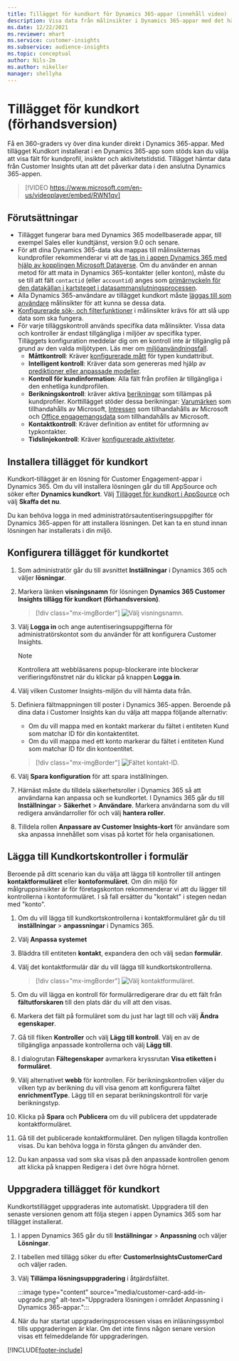 ```yaml
---
title: Tillägget för kundkort för Dynamics 365-appar (innehåll video)
description: Visa data från målinsikter i Dynamics 365-appar med det här tillägget.
ms.date: 12/22/2021
ms.reviewer: mhart
ms.service: customer-insights
ms.subservice: audience-insights
ms.topic: conceptual
author: Nils-2m
ms.author: nikeller
manager: shellyha
---
```


# <a name="customer-card-add-in-preview"></a>Tillägget för kundkort (förhandsversion)



Få en 360-graders vy över dina kunder direkt i Dynamics 365-appar. Med tillägget Kundkort installerat i en Dynamics 365-app som stöds kan du välja att visa fält för kundprofil, insikter och aktivitetstidstid. Tillägget hämtar data från Customer Insights utan att det påverkar data i den anslutna Dynamics 365-appen.

> [!VIDEO https://www.microsoft.com/en-us/videoplayer/embed/RWN1qv]

## <a name="prerequisites"></a>Förutsättningar

- Tillägget fungerar bara med Dynamics 365 modellbaserade appar, till exempel Sales eller kundtjänst, version 9.0 och senare.
- För att dina Dynamics 365-data ska mappas till målinsikternas kundprofiler rekommenderar vi att de [tas in i appen Dynamics 365 med hjälp av kopplingen Microsoft Dataverse](connect-power-query.md). Om du använder en annan metod för att mata in Dynamics 365-kontakter (eller konton), måste du se till att fält `contactid` (eller `accountid`) anges som [primärnyckeln för den datakällan i kartsteget i datasammanslutningsprocessen](map-entities.md#select-primary-key-and-semantic-type-for-attributes). 
- Alla Dynamics 365-användare av tillägget kundkort måste [läggas till som användare](permissions.md) målinsikter för att kunna se dessa data.
- [Konfigurerade sök- och filterfunktioner](search-filter-index.md) i målinsikter krävs för att slå upp data som ska fungera.
- För varje tilläggskontroll används specifika data målinsikter. Vissa data och kontroller är endast tillgängliga i miljöer av specifika typer. Tilläggets konfiguration meddelar dig om en kontroll inte är tillgänglig på grund av den valda miljötypen. Läs mer om [miljöanvändningsfall](work-with-business-accounts.md).
  - **Måttkontroll**: Kräver [konfigurerade mått](measures.md) för typen kundattribut.
  - **Intelligent kontroll**: Kräver data som genereras med hjälp av [prediktioner eller anpassade modeller](predictions-overview.md).
  - **Kontroll för kundinformation**: Alla fält från profilen är tillgängliga i den enhetliga kundprofilen.
  - **Berikningskontroll**: kräver aktiva [berikningar](enrichment-hub.md) som tillämpas på kundprofiler. Korttillägget stöder dessa berikningar: [Varumärken](enrichment-microsoft.md) som tillhandahålls av Microsoft, [Intressen](enrichment-microsoft.md) som tillhandahålls av Microsoft och [Office engagemangsdata](enrichment-office.md) som tillhandahålls av Microsoft.
  - **Kontaktkontroll**: Kräver definition av entitet för utformning av typkontakter.
  - **Tidslinjekontroll**: Kräver [konfigurerade aktiviteter](activities.md).

## <a name="install-the-customer-card-add-in"></a>Installera tillägget för kundkort

Kundkort-tillägget är en lösning för Customer Engagement-appar i Dynamics 365. Om du vill installera lösningen går du till AppSource och söker efter **Dynamics kundkort**. Välj [Tillägget för kundkort i AppSource](https://appsource.microsoft.com/product/dynamics-365/mscrm.dynamics_365_customer_insights_customer_card_addin?tab=Overview) och välj **Skaffa det nu**.

Du kan behöva logga in med administratörsautentiseringsuppgifter för Dynamics 365-appen för att installera lösningen. Det kan ta en stund innan lösningen har installerats i din miljö.

## <a name="configure-the-customer-card-add-in"></a>Konfigurera tillägget för kundkortet

1. Som administratör går du till avsnittet **Inställningar** i Dynamics 365 och väljer **lösningar**.

1. Markera länken **visningsnamn** för lösningen **Dynamics 365 Customer Insights tillägg för kundkort (förhandsversion)**.

   > [!div class="mx-imgBorder"]
   > ![Välj visningsnamn.](media/select-display-name.png "Välj visningsnamn.")

1. Välj **Logga in** och ange autentiseringsuppgifterna för administratörskontot som du använder för att konfigurera Customer Insights.

   > [!NOTE]
   > Kontrollera att webbläsarens popup-blockerare inte blockerar verifieringsfönstret när du klickar på knappen **Logga in**.

1. Välj vilken Customer Insights-miljön du vill hämta data från.

1. Definiera fältmappningen till poster i Dynamics 365-appen. Beroende på dina data i Customer Insights kan du välja att mappa följande alternativ:
   - Om du vill mappa med en kontakt markerar du fältet i entiteten Kund som matchar ID för din kontaktentitet.
   - Om du vill mappa med ett konto markerar du fältet i entiteten Kund som matchar ID för din kontoentitet.

   > [!div class="mx-imgBorder"]
   > ![Fältet kontakt-ID.](media/contact-id-field.png "Fältet kontakt-ID.")

1. Välj **Spara konfiguration** för att spara inställningen.

1. Härnäst måste du tilldela säkerhetsroller i Dynamics 365 så att användarna kan anpassa och se kundkortet. I Dynamics 365 går du till **Inställningar** > **Säkerhet** > **Användare**. Markera användarna som du vill redigera användarroller för och välj **hantera roller**.

1. Tilldela rollen **Anpassare av Customer Insights-kort** för användare som ska anpassa innehållet som visas på kortet för hela organisationen.

## <a name="add-customer-card-controls-to-forms"></a>Lägga till Kundkortskontroller i formulär

Beroende på ditt scenario kan du välja att lägga till kontroller till antingen **kontaktformuläret** eller **kontoformuläret**. Om din miljö för målgruppsinsikter är för företagskonton rekommenderar vi att du lägger till kontrollerna i kontoformuläret. I så fall ersätter du "kontakt" i stegen nedan med "konto".

1. Om du vill lägga till kundkortskontrollerna i kontaktformuläret går du till **inställningar** > **anpassningar** i Dynamics 365.

1. Välj **Anpassa systemet**

1. Bläddra till entiteten **kontakt**, expandera den och välj sedan **formulär**.

1. Välj det kontaktformulär där du vill lägga till kundkortskontrollerna.

    > [!div class="mx-imgBorder"]
    > ![Välj kontaktformuläret.](media/contact-active-forms.png "Välj kontaktformulär.")

1. Om du vill lägga en kontroll för formulärredigerare drar du ett fält från **fältutforskaren** till den plats där du vill att den visas.

1. Markera det fält på formuläret som du just har lagt till och välj **Ändra egenskaper**.

1. Gå till fliken **Kontroller** och välj **Lägg till kontroll**. Välj en av de tillgängliga anpassade kontrollerna och välj **Lägg till**.

1. I dialogrutan **Fältegenskaper** avmarkera kryssrutan **Visa etiketten i formuläret**.

1. Välj alternativet **webb** för kontrollen. För berikningskontrollen väljer du vilken typ av berikning du vill visa genom att konfigurera fältet **enrichmentType**. Lägg till en separat berikningskontroll för varje berikningstyp.

1. Klicka på **Spara** och **Publicera** om du vill publicera det uppdaterade kontaktformuläret.

1. Gå till det publicerade kontaktformuläret. Den nyligen tillagda kontrollen visas. Du kan behöva logga in första gången du använder den.

1. Du kan anpassa vad som ska visas på den anpassade kontrollen genom att klicka på knappen Redigera i det övre högra hörnet.

## <a name="upgrade-customer-card-add-in"></a>Uppgradera tillägget för kundkort

Kundkortstillägget uppgraderas inte automatiskt. Uppgradera till den senaste versionen genom att följa stegen i appen Dynamics 365 som har tillägget installerat.

1. I appen Dynamics 365 går du till **Inställningar** > **Anpassning** och väljer **Lösningar**.

1. I tabellen med tillägg söker du efter **CustomerInsightsCustomerCard** och väljer raden.

1. Välj **Tillämpa lösningsuppgradering** i åtgärdsfältet.

   :::image type="content" source="media/customer-card-add-in-upgrade.png" alt-text="Uppgradera lösningen i området Anpassning i Dynamics 365-appar.":::

1. När du har startat uppgraderingsprocessen visas en inläsningssymbol tills uppgraderingen är klar. Om det inte finns någon senare version visas ett felmeddelande för uppgraderingen.


[!INCLUDE[footer-include](../includes/footer-banner.md)]
